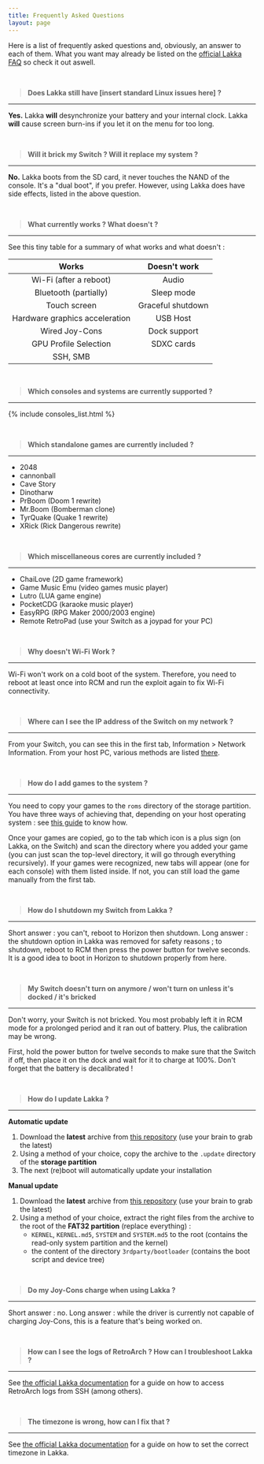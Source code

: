 ```yaml
---
title: Frequently Asked Questions
layout: page
---
```


Here is a list of frequently asked questions and, obviously, an answer to each of them. What you want may already be listed on the [official Lakka FAQ](http://www.lakka.tv/doc/FAQ/) so check it out aswell.

&nbsp;
> **Does Lakka still have [insert standard Linux issues here] ?**

***

**Yes.** Lakka **will** desynchronize your battery and your internal clock. Lakka **will** cause screen burn-ins if you let it on the menu for too long.

&nbsp;
> **Will it brick my Switch ? Will it replace my system ?**

***

**No.** Lakka boots from the SD card, it never touches the NAND of the console. It's a "dual boot", if you prefer. However, using Lakka does have side effects, listed in the above question.

&nbsp;
> **What currently works ? What doesn't ?**

***

See this tiny table for a summary of what works and what doesn't :

| Works                          | Doesn't work      |
|:------------------------------:|:-----------------:|
| Wi-Fi (after a reboot)         | Audio             |
| Bluetooth (partially)          | Sleep mode        |
| Touch screen                   | Graceful shutdown |
| Hardware graphics acceleration | USB Host          |
| Wired Joy-Cons                 | Dock support      |
| GPU Profile Selection          | SDXC cards        |
| SSH, SMB                       |                   |

&nbsp;
> **Which consoles and systems are currently supported ?**

***

{% include consoles_list.html %}

&nbsp;
> **Which standalone games are currently included ?**

***

* 2048
* cannonball
* Cave Story
* Dinotharw
* PrBoom (Doom 1 rewrite)
* Mr.Boom (Bomberman clone)
* TyrQuake (Quake 1 rewrite)
* XRick (Rick Dangerous rewrite)

&nbsp;
> **Which miscellaneous cores are currently included ?**

***

* ChaiLove (2D game framework)
* Game Music Emu (video games music player)
* Lutro (LUA game engine)
* PocketCDG (karaoke music player)
* EasyRPG (RPG Maker 2000/2003 engine)
* Remote RetroPad (use your Switch as a joypad for your PC)

&nbsp;
> **Why doesn't Wi-Fi Work ?**

***

Wi-Fi won't work on a cold boot of the system. Therefore, you need to reboot at least once into RCM and run the exploit again to fix Wi-Fi connectivity.

&nbsp;
> **Where can I see the IP address of the Switch on my network ?**

***

From your Switch, you can see this in the first tab, Information > Network Information. From your host PC, various methods are listed [there](http://www.lakka.tv/doc/Finding-the-IP-of-your-Lakka-box/).

&nbsp;
> **How do I add games to the system ?**

***

You need to copy your games to the `roms` directory of the storage partition. You have three ways of achieving that, depending on your host operating system : see [this guide](http://www.lakka.tv/doc/Accessing-Lakka-filesystem/) to know how.

Once your games are copied, go to the tab which icon is a plus sign (on Lakka, on the Switch) and scan the directory where you added your game (you can just scan the top-level directory, it will go through everything recursively). If your games were recognized, new tabs will appear (one for each console) with them listed inside. If not, you can still load the game manually from the first tab.

&nbsp;
> **How do I shutdown my Switch from Lakka ?**

***

Short answer : you can't, reboot to Horizon then shutdown. Long answer : the shutdown option in Lakka was removed for safety reasons ; to shutdown, reboot to RCM then press the power button for twelve seconds. It is a good idea to boot in Horizon to shutdown properly from here.

&nbsp;
> **My Switch doesn't turn on anymore / won't turn on unless it's docked / it's bricked**

***

Don't worry, your Switch is not bricked. You most probably left it in RCM mode for a prolonged period and it ran out of battery. Plus, the calibration may be wrong.

First, hold the power button for twelve seconds to make sure that the Switch if off, then place it on the dock and wait for it to charge at 100%. Don't forget that the battery is decalibrated !

&nbsp;
> **How do I update Lakka ?**

***

**Automatic update**

1. Download the **latest** archive from [this repository](https://natinusala.cheats-inc.org/natinusala/lakka-switch/archives/updates/) (use your brain to grab the latest)
2. Using a method of your choice, copy the archive to the `.update` directory of the **storage partition**
3. The next (re)boot will automatically update your installation

**Manual update**

1. Download the **latest** archive from [this repository](https://natinusala.cheats-inc.org/natinusala/lakka-switch/archives/updates/) (use your brain to grab the latest)
2. Using a method of your choice, extract the right files from the archive to the root of the **FAT32 partition** (replace everything) :
    * `KERNEL`, `KERNEL.md5`, `SYSTEM` and `SYSTEM.md5` to the root (contains the read-only system partition and the kernel)
    * the content of the directory `3rdparty/bootloader` (contains the boot script and device tree)

&nbsp;
> **Do my Joy-Cons charge when using Lakka ?**

***

Short answer : no. Long answer : while the driver is currently not capable of charging Joy-Cons, this is a feature that's being worked on.

&nbsp;
> **How can I see the logs of RetroArch ? How can I troubleshoot Lakka ?**

***

See [the official Lakka documentation](http://www.lakka.tv/doc/Troubleshooting-Lakka/) for a guide on how to access RetroArch logs from SSH (among others).

&nbsp;
> **The timezone is wrong, how can I fix that ?**

***

See [the official Lakka documentation](http://www.lakka.tv/doc/Troubleshooting-Lakka/) for a guide on how to set the correct timezone in Lakka.
